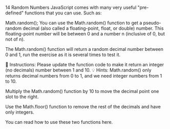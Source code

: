 14 Random Numbers
JavaScript comes with many very useful "pre-defined" functions that you can use. Such as:

Math.random();
You can use the Math.random() function to get a pseudo-random decimal (also called a floating-point, float, or double) number. This floating-point number will be between 0 and a number n (inclusive of 0, but not of n).

The Math.random() function will return a random decimal number between 0 and 1, run the exercise as it is several times to test it.

📝 Instructions:
Please update the function code to make it return an integer (no decimals) number between 1 and 10.
💡 Hints:
Math.random() only returns decimal numbers from 0 to 1, and we need integer numbers from 1 to 10.

Multiply the Math.random() function by 10 to move the decimal point one slot to the right.

Use the Math.floor() function to remove the rest of the decimals and have only integers.

You can read how to use these two functions here.